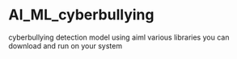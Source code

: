 # AI_ML_cyberbullying
cyberbullying detection model
using aiml various libraries you can download and run on your system 
